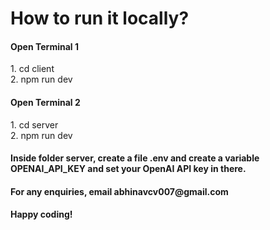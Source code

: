 # How to run it locally?
<h4>Open Terminal 1</h4>
1. cd client<br>
2. npm run dev

<h4>Open Terminal 2</h4>
1. cd server<br>
2. npm run dev

<h4>Inside folder server, create a file .env and create a variable OPENAI_API_KEY and set your OpenAI API key in there.</h4>


<h4>For any enquiries, email abhinavcv007@gmail.com</h4>
<h4>Happy coding!</h4>
